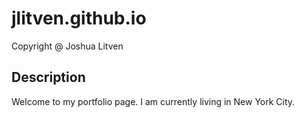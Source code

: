 # jlitven.github.io
Copyright @ Joshua Litven

## Description
Welcome to my portfolio page. I am currently living in New York City.

